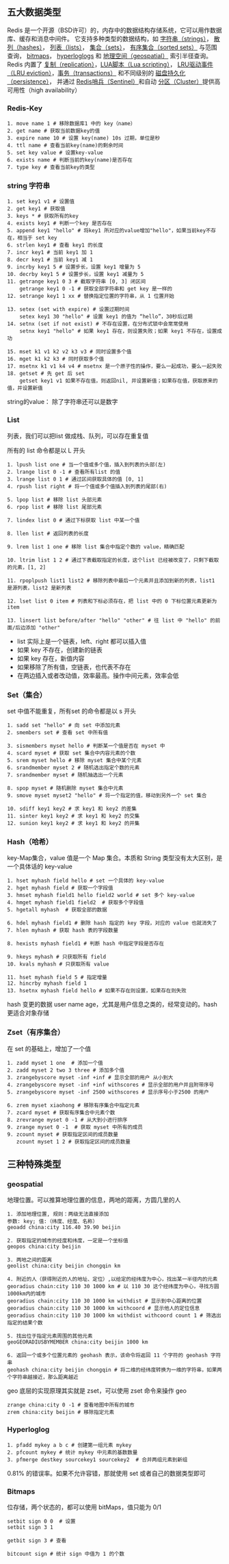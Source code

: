 ## 五大数据类型

Redis 是一个开源（BSD许可）的，内存中的数据结构存储系统，它可以用作数据库、缓存和消息中间件。 它支持多种类型的数据结构，如 [字符串（strings）](http://www.redis.cn/topics/data-types-intro.html#strings)， [散列（hashes）](http://www.redis.cn/topics/data-types-intro.html#hashes)， [列表（lists）](http://www.redis.cn/topics/data-types-intro.html#lists)， [集合（sets）](http://www.redis.cn/topics/data-types-intro.html#sets)， [有序集合（sorted sets）](http://www.redis.cn/topics/data-types-intro.html#sorted-sets) 与范围查询， [bitmaps](http://www.redis.cn/topics/data-types-intro.html#bitmaps)， [hyperloglogs](http://www.redis.cn/topics/data-types-intro.html#hyperloglogs) 和 [地理空间（geospatial）](http://www.redis.cn/commands/geoadd.html) 索引半径查询。 Redis 内置了 [复制（replication）](http://www.redis.cn/topics/replication.html)，[LUA脚本（Lua scripting）](http://www.redis.cn/commands/eval.html)， [LRU驱动事件（LRU eviction）](http://www.redis.cn/topics/lru-cache.html)，[事务（transactions）](http://www.redis.cn/topics/transactions.html) 和不同级别的 [磁盘持久化（persistence）](http://www.redis.cn/topics/persistence.html)， 并通过 [Redis哨兵（Sentinel）](http://www.redis.cn/topics/sentinel.html)和自动 [分区（Cluster）](http://www.redis.cn/topics/cluster-tutorial.html)提供高可用性（high availability）

### Redis-Key

```
1. move name 1 # 移除数据库1 中的 key（name）
2. get name # 获取当前数据key的值
3. expire name 10 # 设置 key(name) 10s 过期，单位是秒
4. ttl name # 查看当前key(name)的剩余时间
5. set key value # 设置key-value 
6. exists name # 判断当前的key(name)是否存在
7. type key # 查看当前key的类型
```

### string 字符串

```
1. set key1 v1 # 设置值
2. get key1 # 获取值
3. keys * # 获取所有的key
4. exists key1 # 判断一个key 是否存在
5. append key1 "hello" # 将key1 所对应的value增加"hello"，如果当前key不存在，相当于 set key
6. strlen key1 # 查看 key1 的长度
7. incr key1 # 当前 key1 加 1
8. decr key1 # 当前 key1 减 1 
9. incrby key1 5 # 设置步长，设置 key1 增量为 5 
10. decrby key1 5 # 设置步长，设置 key1 减量为 5 
11. getrange key1 0 3 # 截取字符串 [0, 3] 闭区间
	getrange key1 0 -1 # 获取全部字符串和 get key 是一样的
12. setrange key1 1 xx # 替换指定位置的字符串，从 1 位置开始 

13. setex (set with expire) # 设置过期时间
	setex key1 30 "hello" # 设置 key1 的值为 “hello”，30秒后过期
14. setnx (set if not exist) # 不存在设置，在分布式锁中会常常使用
	setnx key1 "hello" # 如果 key1 存在，则设置失败；如果 key1 不存在，设置成功

15. mset k1 v1 k2 v2 k3 v3 # 同时设置多个值
16. mget k1 k2 k3 # 同时获取多个值
17. msetnx k1 v1 k4 v4 # msetnx 是一个原子性的操作，要么一起成功，要么一起失败
18. getset # 先 get 后 set
	getset key1 v1 如果不存在值，则返回nil, 并设置新值；如果存在值，获取原来的值，并设置新值
```

string的value： 除了字符串还可以是数字

### List

列表，我们可以把list 做成栈、队列，可以存在重复值

所有的 list 命令都是以 L 开头

```
1. lpush list one # 当一个值或多个值，插入到列表的头部(左)
2. lrange list 0 -1 # 查看所有list 的值
3. lrange list 0 1 # 通过区间获取具体的值 [0, 1]
4. rpush list right # 将一个值或多个值插入到列表的尾部(右)

5. lpop list # 移除 list 头部元素
6. rpop list # 移除 list 尾部元素

7. lindex list 0 # 通过下标获取 list 中某一个值

8. llen list # 返回列表的长度

9. lrem list 1 one # 移除 list 集合中指定个数的 value，精确匹配

10. ltrim list 1 2 # 通过下表截取指定的长度，这个list 已经被改变了，只剩下截取的元素，[1, 2]

11. rpoplpush list1 list2 # 移除列表中最后一个元素并且添加到新的列表，list1 是源列表，list2 是新列表

12. lset list 0 item # 列表和下标必须存在，把 list 中的 0 下标位置元素更新为 item

13. linsert list before/after "hello" "other" # 往 list 中 "hello" 的前面/后边添加 "other" 
```

- list 实际上是一个链表，left、right 都可以插入值
- 如果 key 不存在，创建新的链表
- 如果 key 存在，新值内容
- 如果移除了所有值，空链表，也代表不存在
- 在两边插入或者改动值，效率最高。操作中间元素，效率会低

### Set（集合）

set 中值不能重复，所有set 的命令都是以 s 开头

```
1. sadd set "hello" # 向 set 中添加元素
2. smembers set # 查看 set 中所有值

3. sismembers myset hello # 判断某一个值是否在 myset 中
4. scard myset # 获取 set 集合中内容元素的个数
5. srem myset hello # 移除 myset 集合中某个元素
6. srandmember myset 2 # 随机选出指定个数的元素
7. srandmember myset # 随机抽选出一个元素

8. spop myset # 随机删除 myset 集合中元素
9. smove myset myset2 "hello" # 将一个指定的值，移动到另外一个 set 集合

10. sdiff key1 key2 # 求 key1 和 key2 的差集
11. sinter key1 key2 # 求 key1 和 key2 的交集
12. sunion key1 key2 # 求 key1 和 key2 的并集
```

### Hash（哈希）

key-Map集合，value 值是一个 Map 集合。本质和 String 类型没有太大区别，是一个具体话的 key-value 

```
1. hset myhash field hello # set 一个具体的 key-value 
2. hget myhash field # 获取一个字段值
3. hmset myhash field1 hello field2 world # set 多个 key-value
4. hmget myhash field1 field2  # 获取多个字段值
5. hgetall myhash  # 获取全部的数据

6. hdel myhash field1 # 删除 hash 指定的 key 字段，对应的 value 也就消失了
7. hlen myhash # 获取 hash 表的字段数量

8. hexists myhash field1 # 判断 hash 中指定字段是否存在

9. hkeys myhash # 只获取所有 field
10. kvals myhash # 只获取所有 value

11. hset myhash field 5 # 指定增量
12. hincrby myhash field 1 
13. hsetnx myhash field hello # 如果不存在则设置，如果存在则失败
```

hash 变更的数据 user name age，尤其是用户信息之类的，经常变动的。hash 更适合对象存储

### Zset（有序集合）

在 set 的基础上，增加了一个值

```
1. zadd myset 1 one  # 添加一个值
2. zadd myset 2 two 3 three # 添加多个值
3. zrangebyscore myset -inf +inf # 显示全部的用户 从小到大
4. zrangebyscore myset -inf +inf withscores # 显示全部的用户并且附带序号
5. zrangebyscore myset -inf 2500 withscores # 显示序号小于2500 的用户

6. zrem myset xiaohong # 移除有序集合中指定元素
7. zcard myset # 获取有序集合中元素个数
8. zrevrange myset 0 -1 # 从大到小进行排序
9. zrange myset 0 -1  # 获取 myset 中所有的成员
9. zcount myset # 获取指定区间的成员数量 
   zcount myset 1 2 # 获取指定区间的成员数量
```

## 三种特殊类型

### geospatial

地理位置。可以推算地理位置的信息，两地的距离，方圆几里的人

```
1. 添加地理位置, 规则：两级无法直接添加
参数: key; 值:（纬度、经度、名称）
geoadd china:city 116.40 39.90 beijin 

2. 获取指定的城市的经度和纬度，一定是一个坐标值
geopos china:city beijin

3. 两地之间的距离
geolist china:city beijin chongqin km 

4. 附近的人（获得附近的人的地址、定位）,以给定的经纬度为中心，找出某一半径内的元素
georadius chain:city 110 30 1000 km # 以 110 30 这个经纬度为中心，寻找方圆1000km内的城市
georadius chain:city 110 30 1000 km withdist # 显示到中心距离的位置
georadius chain:city 110 30 1000 km withcoord # 显示他人的定位信息
georadius chain:city 110 30 1000 km withdist withcoord count 1 # 筛选出指定的结果个数

5. 找出位于指定元素周围的其他元素
geoGEORADIUSBYMEMBER china:city beijin 1000 km 

6. 返回一个或多个位置元素的 geohash 表示，该命令将返回 11 个字符的 geohash 字符串
geohash china:city beijin chongqin # 将二维的经纬度转换为一维的字符串，如果两个字符串越接近，那么距离越近
```

geo 底层的实现原理其实就是 zset，可以使用 zset 命令来操作 geo

```
zrange china:city 0 -1 # 查看地图中所有的城市
zrem china:city beijin # 移除指定元素
```

### Hyperloglog

```
1. pfadd mykey a b c # 创建第一组元素 mykey 
2. pfcount mykey # 统计 mykey 中元素的基数数量
3. pfmerge destkey sourcekey1 sourcekey2  # 合并两组元素到新组
```

0.81% 的错误率。如果不允许容错，那就使用 set 或者自己的数据类型即可

### Bitmaps

位存储，两个状态的，都可以使用 bitMaps，值只能为 0/1 

```
setbit sign 0 0  # 设置
setbit sign 3 1

getbit sign 3 # 查看

bitcount sign # 统计 sign 中值为 1 的个数
```

